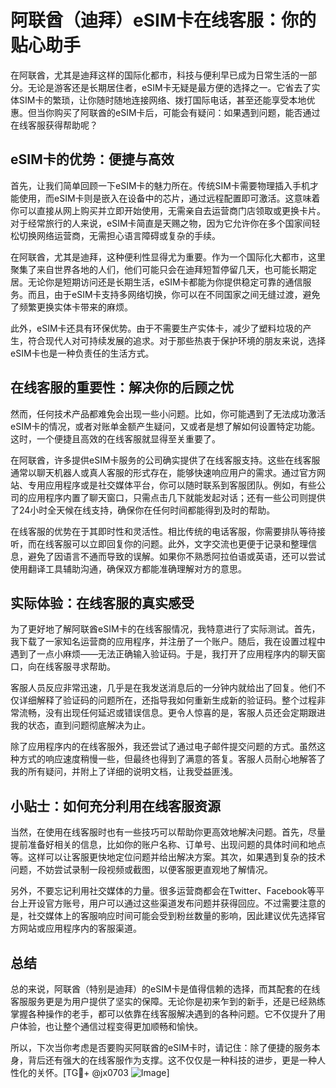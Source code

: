 # 阿联酋（迪拜）eSIM卡在线客服：你的贴心助手

在阿联酋，尤其是迪拜这样的国际化都市，科技与便利早已成为日常生活的一部分。无论是游客还是长期居住者，eSIM卡无疑是最方便的选择之一。它省去了实体SIM卡的繁琐，让你随时随地连接网络、拨打国际电话，甚至还能享受本地优惠。但当你购买了阿联酋的eSIM卡后，可能会有疑问：如果遇到问题，能否通过在线客服获得帮助呢？

## eSIM卡的优势：便捷与高效

首先，让我们简单回顾一下eSIM卡的魅力所在。传统SIM卡需要物理插入手机才能使用，而eSIM卡则是嵌入在设备中的芯片，通过远程配置即可激活。这意味着你可以直接从网上购买并立即开始使用，无需亲自去运营商门店领取或更换卡片。对于经常旅行的人来说，eSIM卡简直是天赐之物，因为它允许你在多个国家间轻松切换网络运营商，无需担心语言障碍或复杂的手续。

在阿联酋，尤其是迪拜，这种便利性显得尤为重要。作为一个国际化大都市，这里聚集了来自世界各地的人们，他们可能只会在迪拜短暂停留几天，也可能长期定居。无论你是短期访问还是长期生活，eSIM卡都能为你提供稳定可靠的通信服务。而且，由于eSIM卡支持多网络切换，你可以在不同国家之间无缝过渡，避免了频繁更换实体卡带来的麻烦。

此外，eSIM卡还具有环保优势。由于不需要生产实体卡，减少了塑料垃圾的产生，符合现代人对可持续发展的追求。对于那些热衷于保护环境的朋友来说，选择eSIM卡也是一种负责任的生活方式。

## 在线客服的重要性：解决你的后顾之忧

然而，任何技术产品都难免会出现一些小问题。比如，你可能遇到了无法成功激活eSIM卡的情况，或者对账单金额产生疑问，又或者是想了解如何设置特定功能。这时，一个便捷且高效的在线客服就显得至关重要了。

在阿联酋，许多提供eSIM卡服务的公司确实提供了在线客服支持。这些在线客服通常以聊天机器人或真人客服的形式存在，能够快速响应用户的需求。通过官方网站、专用应用程序或是社交媒体平台，你可以随时联系到客服团队。例如，有些公司的应用程序内置了聊天窗口，只需点击几下就能发起对话；还有一些公司则提供了24小时全天候在线支持，确保你在任何时间都能得到及时的帮助。

在线客服的优势在于其即时性和灵活性。相比传统的电话客服，你需要排队等待接听，而在线客服可以立即回复你的问题。此外，文字交流也更便于记录和整理信息，避免了因语言不通而导致的误解。如果你不熟悉阿拉伯语或英语，还可以尝试使用翻译工具辅助沟通，确保双方都能准确理解对方的意思。

## 实际体验：在线客服的真实感受

为了更好地了解阿联酋eSIM卡的在线客服情况，我特意进行了实际测试。首先，我下载了一家知名运营商的应用程序，并注册了一个账户。随后，我在设置过程中遇到了一点小麻烦——无法正确输入验证码。于是，我打开了应用程序内的聊天窗口，向在线客服寻求帮助。

客服人员反应非常迅速，几乎是在我发送消息后的一分钟内就给出了回复。他们不仅详细解释了验证码的问题所在，还指导我如何重新生成新的验证码。整个过程非常流畅，没有出现任何延迟或错误信息。更令人惊喜的是，客服人员还会定期跟进我的状态，直到问题彻底解决为止。

除了应用程序内的在线客服外，我还尝试了通过电子邮件提交问题的方式。虽然这种方式的响应速度稍慢一些，但最终也得到了满意的答复。客服人员耐心地解答了我的所有疑问，并附上了详细的说明文档，让我受益匪浅。

## 小贴士：如何充分利用在线客服资源

当然，在使用在线客服时也有一些技巧可以帮助你更高效地解决问题。首先，尽量提前准备好相关的信息，比如你的账户名称、订单号、出现问题的具体时间和地点等。这样可以让客服更快地定位问题并给出解决方案。其次，如果遇到复杂的技术问题，不妨尝试录制一段视频或截图，以便客服更直观地了解情况。

另外，不要忘记利用社交媒体的力量。很多运营商都会在Twitter、Facebook等平台上开设官方账号，用户可以通过这些渠道发布问题并获得回应。不过需要注意的是，社交媒体上的客服响应时间可能会受到粉丝数量的影响，因此建议优先选择官方网站或应用程序内的客服渠道。

## 总结

总的来说，阿联酋（特别是迪拜）的eSIM卡是值得信赖的选择，而其配套的在线客服服务更是为用户提供了坚实的保障。无论你是初来乍到的新手，还是已经熟练掌握各种操作的老手，都可以依靠在线客服解决遇到的各种问题。它不仅提升了用户体验，也让整个通信过程变得更加顺畅和愉快。

所以，下次当你考虑是否要购买阿联酋的eSIM卡时，请记住：除了便捷的服务本身，背后还有强大的在线客服作为支撑。这不仅仅是一种科技的进步，更是一种人性化的关怀。[TG💪+ @jx0703 ![Image](https://github.com/user-attachments/assets/dbca1d08-cadb-493c-b0ec-ad6f7a83f270)]